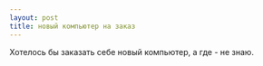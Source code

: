 ```yaml
---
layout: post 
title: новый компьютер на заказ 
--- 
```

Хотелось бы заказать себе новый компьютер, а где - не знаю.